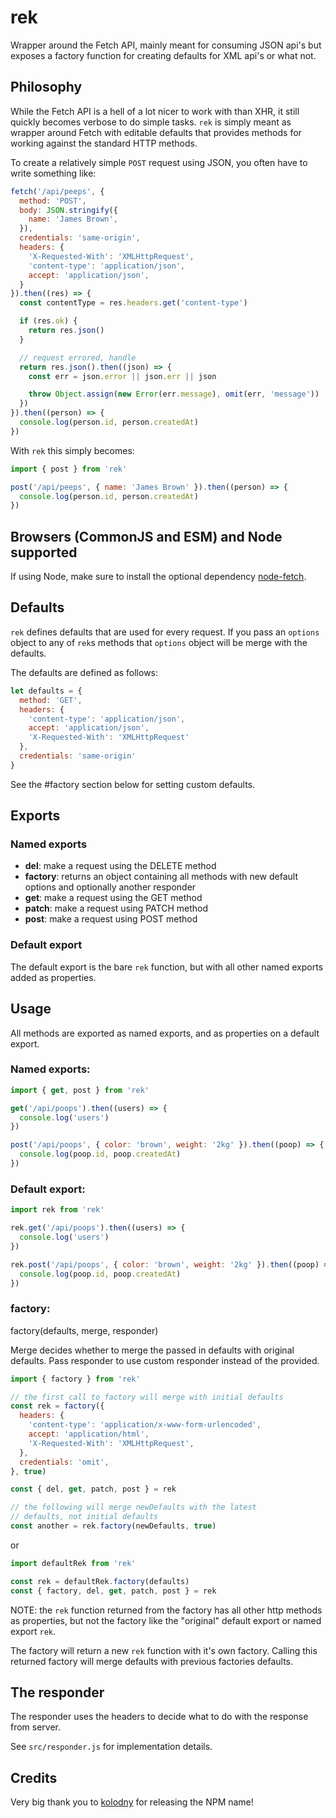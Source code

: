 # rek

Wrapper around the Fetch API, mainly meant for consuming JSON api's
but exposes a factory function for creating defaults for XML api's
or what not.

## Philosophy

While the Fetch API is a hell of a lot nicer to work with than XHR,
it still quickly becomes verbose to do simple tasks. `rek` is simply
meant as wrapper around Fetch with editable defaults that provides
methods for working against the standard HTTP methods.

To create a relatively simple `POST` request using JSON, you often
have to write something like:

```js
fetch('/api/peeps', {
  method: 'POST',
  body: JSON.stringify({
    name: 'James Brown',
  }),
  credentials: 'same-origin',
  headers: {
    'X-Requested-With': 'XMLHttpRequest',
    'content-type': 'application/json',
    accept: 'application/json',
  }
}).then((res) => {
  const contentType = res.headers.get('content-type')

  if (res.ok) {
    return res.json()
  }

  // request errored, handle
  return res.json().then((json) => {
    const err = json.error || json.err || json

    throw Object.assign(new Error(err.message), omit(err, 'message'))
  })
}).then((person) => {
  console.log(person.id, person.createdAt)
})
```

With `rek` this simply becomes:

```js
import { post } from 'rek'

post('/api/peeps', { name: 'James Brown' }).then((person) => {
  console.log(person.id, person.createdAt)
})
```

## Browsers (CommonJS and ESM) and Node supported

If using Node, make sure to install the optional dependency
[node-fetch](https://github.com/bitinn/node-fetch).

## Defaults

`rek` defines defaults that are used for every request.
If you pass an `options` object to any of `rek`s methods
that `options` object will be merge with the defaults.

The defaults are defined as follows:

```js
let defaults = {
  method: 'GET',
  headers: {
    'content-type': 'application/json',
    accept: 'application/json',
    'X-Requested-With': 'XMLHttpRequest'
  },
  credentials: 'same-origin'
}
```

See the #factory section below for setting custom defaults.

## Exports

### Named exports

- __del__: make a request using the DELETE method
- __factory__: returns an object containing all methods with new default
  options and optionally another responder
- __get__: make a request using the GET method
- __patch__: make a request using PATCH method
- __post__: make a request using POST method

### Default export

The default export is the bare `rek` function, but with all other named exports added
as properties.

## Usage

All methods are exported as named exports, and as properties
on a default export.

### Named exports:

```js
import { get, post } from 'rek'

get('/api/poops').then((users) => {
  console.log('users')
})

post('/api/poops', { color: 'brown', weight: '2kg' }).then((poop) => {
  console.log(poop.id, poop.createdAt)
})
```

### Default export:

```js
import rek from 'rek'

rek.get('/api/poops').then((users) => {
  console.log('users')
})

rek.post('/api/poops', { color: 'brown', weight: '2kg' }).then((poop) => {
  console.log(poop.id, poop.createdAt)
})
```

### factory:

factory(defaults, merge, responder)

Merge decides whether to merge the passed in defaults with original defaults.
Pass responder to use custom responder instead of the provided.

```js
import { factory } from 'rek'

// the first call to factory will merge with initial defaults
const rek = factory({
  headers: {
    'content-type': 'application/x-www-form-urlencoded',
    accept: 'application/html',
    'X-Requested-With': 'XMLHttpRequest',
  },
  credentials: 'omit',
}, true)

const { del, get, patch, post } = rek

// the following will merge newDefaults with the latest
// defaults, not initial defaults
const another = rek.factory(newDefaults, true)
```

or 

```js
import defaultRek from 'rek'

const rek = defaultRek.factory(defaults)
const { factory, del, get, patch, post } = rek
```

NOTE: the `rek` function returned from the factory has all other http methods
as properties, but not the factory like the "original" default export or named
export `rek`.

The factory will return a new `rek` function with it's own factory. Calling
this returned factory will merge defaults with previous factories defaults.

## The responder

The responder uses the headers to decide what to do with the response from server.

See `src/responder.js` for implementation details.

## Credits

Very big thank you to [kolodny](https://github.com/kolodny) for releasing the
NPM name!
